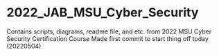# 2022_JAB_MSU_Cyber_Security
Contains scripts, diagrams, readme file, and etc. from 2022 MSU Cyber Security Certification Course
Made first commit to start thing off today (20220504)
